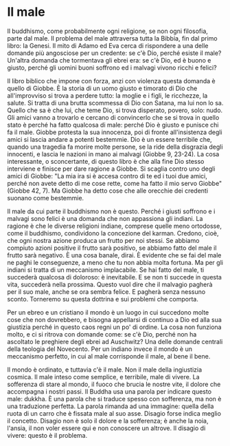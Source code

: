 # Il male

Il buddhismo, come probabilmente ogni religione, se non ogni filosofia, parte dal male. Il problema del male attraversa tutta la Bibbia, fin dal primo libro: la Genesi. Il mito di Adamo ed Eva cerca di rispondere a una delle domande più angosciose per un credente: se c'è Dio, perché esiste il male? Un'altra domanda che tormentava gli ebrei era: se c'è Dio, ed è buono e giusto, perché gli uomini buoni soffrono ed i malvagi vivono ricchi e felici?

Il libro biblico che impone con forza, anzi con violenza questa domanda è quello di Giobbe. È la storia di un uomo giusto e timorato di Dio che all'improvviso si trova a perdere tutto: la moglie e i figli, le ricchezze, la salute. Si tratta di una brutta scommessa di Dio con Satana, ma lui non lo sa. Quello che sa è che lui, che teme Dio, si trova disperato, povero, solo: nudo. Gli amici vanno a trovarlo e cercano di convincerlo che se si trova in quello stato è perché ha fatto qualcosa di male: perché Dio è giusto e punisce chi fa il male. Giobbe protesta la sua innocenza, poi di fronte all'insistenza degli amici si lascia andare a potenti bestemmie. Dio è un essere terribile che, quando una tragedia fa morire molte persone, se la ride della disgrazia degli innocenti, e lascia le nazioni in mano ai malvagi (Giobbe 9, 23-24). La cosa interessante, o sconcertante, di questo libro è che alla fine Dio stesso interviene e finisce per dare ragione a Giobbe. Si scaglia contro uno degli amici di Giobbe: "La mia ira si è accesa contro di te ed i tuoi due amici, perché non avete detto di me cose rette, come ha fatto il mio servo Giobbe" (Giobbe 42, 7). Ma Giobbe ha detto cose che alle orecchie dei credenti suonano come bestemmie.

Il male da cui parte il buddhismo non è questo. Perché i giusti soffrono e i malvagi sono felici è una domanda che non appassiona gli indiani. La ragione è che le diverse religioni indiane, comprese quelle meno ortodosse, come il buddhismo, condividono la concezione del karman. Credono, cioè, che ogni nostra azione produca un frutto per noi stessi. Se abbiamo compiuto azioni positive il frutto sarà positivo, se abbiamo fatto del male il frutto sarà negativo. È una cosa banale, dirai. È evidente che se fai del male ne paghi le conseguenze, a meno che tu non abbia molta fortuna. Ma per gli indiani si tratta di un meccanismo implacabile. Se hai fatto del male, ti succederà qualcosa di doloroso: è inevitabile. E se non ti succede in questa vita, succederà nella prossima. Questo vuol dire che il malvagio pagherà per il suo male, anche se ora sembra felice. E pagherà senza nessuno sconto. Torneremo su questa dottrina e sui problemi che comporta.

Per un ebreo e un cristiano il mondo è un luogo in cui succedono molte cose che non dovrebbero, e bisogna appellarsi di continuo a Dio ed alla sua giustizia perché in questo caos regni un po' di ordine. La cosa non funziona molto, e ci si ritrova con domande come: se c'è Dio, perché non ha ascoltato le preghiere degli ebrei ad Auschwitz? Una delle domande centrali della teologia del Novecento. Per un indiano invece il mondo è un meccanismo perfetto, in cui al male corrisponde il male, al bene il bene.

Il mondo è ordinato, e tuttavia c'è il male. Non il male della ingiustizia cosmica. Il male inteso come semplice, e terribile, male di vivere. La sofferenza di stare al mondo, il fuoco che brucia le nostre vite, il dolore che accompagna i nostri passi. Il Buddha usa una parola per indicare questo male: dukkha. È una parola che si traduce spesso con sofferenza, ma non è una traduzione perfetta. La parola rimanda ad una immagine: quella della ruota di un carro che è fissata male al suo asse. Disagio forse indica meglio il concetto. Disagio non è solo il dolore e la sofferenza; è anche la noia, l'ansia, il non voler essere qui e non conoscere un altrove. Il disagio di vivere: questo è il problema.
